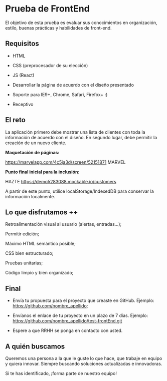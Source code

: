 # Prueba de FrontEnd
El objetivo de esta prueba es evaluar sus conocimientos en organización, estilo, buenas prácticas y habilidades de front-end.

## Requisitos
* HTML

* CSS (preprocesador de su elección)

* JS (React)

* Desarrollar la página de acuerdo con el diseño presentado

* Soporte para IE9+, Chrome, Safari, Firefox+ :)

* Receptivo

## El reto
La aplicación primero debe mostrar una lista de clientes con toda la información de acuerdo con el diseño. En segundo lugar, debe permitir la creación de un nuevo cliente.

**Maquetación de páginas:**

https://marvelapp.com/4c5ja3d/screen/52151871 MARVEL

**Punto final inicial para la inclusión:**

HAZTE https://demo5283088.mockable.io/customers

A partir de este punto, utilice localStorage/IndexedDB para conservar la información localmente.

## Lo que disfrutamos ++
Retroalimentación visual al usuario (alertas, entradas...);

Permitir edición;

Máximo HTML semántico posible;

CSS bien estructurado;

Pruebas unitarias;

Código limpio y bien organizado;

## Final
* Envía tu propuesta para el proyecto que creaste en GitHub. Ejemplo: https://github.com/nombre_apellido;

* Envíanos el enlace de tu proyecto en un plazo de 7 días. Ejemplo: https://github.com/nombre_apellido/test-frontEnd.git

* Espere a que RRHH se ponga en contacto con usted.

## A quién buscamos
Queremos una persona a la que le guste lo que hace, que trabaje en equipo y quiera innovar. Siempre buscando soluciones actualizadas e innovadoras.

Si te has identificado, ¡forma parte de nuestro equipo!

